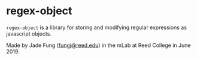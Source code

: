 # regex-object
`regex-object` is a library for storing and modifying regular expressions as javascript objects.

Made by Jade Fung (fungj@reed.edu) in the mLab at Reed College in June 2019.

